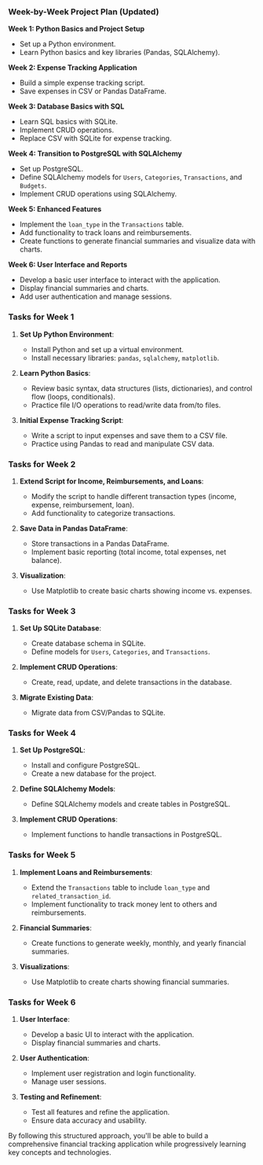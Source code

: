 ### Week-by-Week Project Plan (Updated)

**Week 1: Python Basics and Project Setup**
- Set up a Python environment.
- Learn Python basics and key libraries (Pandas, SQLAlchemy).

**Week 2: Expense Tracking Application**
- Build a simple expense tracking script.
- Save expenses in CSV or Pandas DataFrame.

**Week 3: Database Basics with SQL**
- Learn SQL basics with SQLite.
- Implement CRUD operations.
- Replace CSV with SQLite for expense tracking.

**Week 4: Transition to PostgreSQL with SQLAlchemy**
- Set up PostgreSQL.
- Define SQLAlchemy models for `Users`, `Categories`, `Transactions`, and `Budgets`.
- Implement CRUD operations using SQLAlchemy.

**Week 5: Enhanced Features**
- Implement the `loan_type` in the `Transactions` table.
- Add functionality to track loans and reimbursements.
- Create functions to generate financial summaries and visualize data with charts.

**Week 6: User Interface and Reports**
- Develop a basic user interface to interact with the application.
- Display financial summaries and charts.
- Add user authentication and manage sessions.

### Tasks for Week 1

1. **Set Up Python Environment**:
   - Install Python and set up a virtual environment.
   - Install necessary libraries: `pandas`, `sqlalchemy`, `matplotlib`.

2. **Learn Python Basics**:
   - Review basic syntax, data structures (lists, dictionaries), and control flow (loops, conditionals).
   - Practice file I/O operations to read/write data from/to files.

3. **Initial Expense Tracking Script**:
   - Write a script to input expenses and save them to a CSV file.
   - Practice using Pandas to read and manipulate CSV data.

### Tasks for Week 2

1. **Extend Script for Income, Reimbursements, and Loans**:
   - Modify the script to handle different transaction types (income, expense, reimbursement, loan).
   - Add functionality to categorize transactions.

2. **Save Data in Pandas DataFrame**:
   - Store transactions in a Pandas DataFrame.
   - Implement basic reporting (total income, total expenses, net balance).

3. **Visualization**:
   - Use Matplotlib to create basic charts showing income vs. expenses.

### Tasks for Week 3

1. **Set Up SQLite Database**:
   - Create database schema in SQLite.
   - Define models for `Users`, `Categories`, and `Transactions`.

2. **Implement CRUD Operations**:
   - Create, read, update, and delete transactions in the database.

3. **Migrate Existing Data**:
   - Migrate data from CSV/Pandas to SQLite.

### Tasks for Week 4

1. **Set Up PostgreSQL**:
   - Install and configure PostgreSQL.
   - Create a new database for the project.

2. **Define SQLAlchemy Models**:
   - Define SQLAlchemy models and create tables in PostgreSQL.

3. **Implement CRUD Operations**:
   - Implement functions to handle transactions in PostgreSQL.

### Tasks for Week 5

1. **Implement Loans and Reimbursements**:
   - Extend the `Transactions` table to include `loan_type` and `related_transaction_id`.
   - Implement functionality to track money lent to others and reimbursements.

2. **Financial Summaries**:
   - Create functions to generate weekly, monthly, and yearly financial summaries.

3. **Visualizations**:
   - Use Matplotlib to create charts showing financial summaries.

### Tasks for Week 6

1. **User Interface**:
   - Develop a basic UI to interact with the application.
   - Display financial summaries and charts.

2. **User Authentication**:
   - Implement user registration and login functionality.
   - Manage user sessions.

3. **Testing and Refinement**:
   - Test all features and refine the application.
   - Ensure data accuracy and usability.

By following this structured approach, you'll be able to build a comprehensive financial tracking application while progressively learning key concepts and technologies.